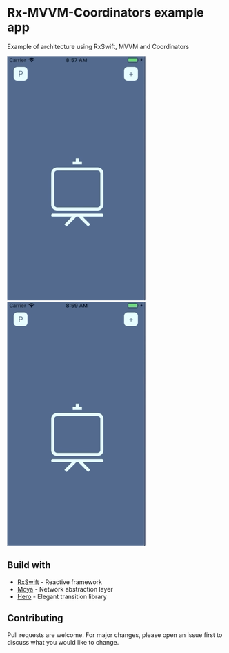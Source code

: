 # Rx-MVVM-Coordinators example app

Example of architecture using RxSwift, MVVM and Coordinators

![](video1.gif) ![](video2.gif)

## Build with
* [RxSwift](https://github.com/ReactiveX/RxSwift) - Reactive framework
* [Moya](https://github.com/Moya/Moya) - Network abstraction layer
* [Hero](https://github.com/HeroTransitions/Hero) - Elegant transition library

## Contributing
Pull requests are welcome. For major changes, please open an issue first to discuss what you would like to change.
